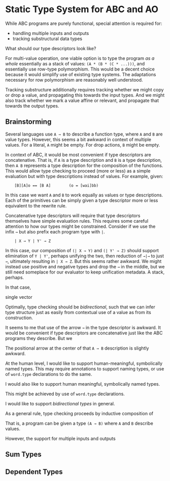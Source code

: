 # Static Type System for ABC and AO

While ABC programs are purely functional, special attention is required for:

* handling multiple inputs and outputs
* tracking substructural data types

What should our type descriptors look like? 

For multi-value operation, one viable option is to type the program *as a whole* essentially as a stack of values: `(A * (B * (C * ...)))`, and essentially use row-type polymorphism. This would be a decent choice because it would simplify use of existing type systems. The adaptations necessary for row polymorphism are reasonably well understood.

Tracking substructure additionally requires tracking whether we might copy or drop a value, and propagating this towards the input types. And we might also track whether we mark a value affine or relevant, and propagate that towards the output types.


## Brainstorming


Several languages use `A → B` to describe a function type, where `A` and `B` are value types. However, this seems a bit awkward in context of multiple values. For a literal, `A` might be empty. For drop actions, `B` might be empty.




In context of ABC, it would be most convenient if type descriptors are concatenative. That is, if `A` is a type description and `B` is a type description, then `A B` represents a type description for the composition of the functions. This would allow type checking to proceed (more or less) as a simple evaluation but with type descriptions instead of values. For example, given:

        [B][A]o == [B A]        (o = [wai]bb)

In this case we want `A` and `B` to work equally as values or type descriptions. Each of the primitives can be simply given a type descriptor more or less equivalent to the rewrite rule. 

Concatenative type descriptors will require that type descriptors themselves have simple evaluation rules. This requires some careful attention to how our types might be constrained. Consider if we use the infix `→` but also prefix each program type with `|`. 

        | X → Y | Y' → Z

In this case, our composition of `(| X → Y)` and `(| Y' → Z)` should support elimination of `Y | Y'`, perhaps unifying the two, then reduction of `→|→` to just `→`, ultimately resulting in `| X → Z`. But this seems rather awkward. We might instead use positive and negative types and drop the `→` in the middle, but we still need someplace for our evaluator to keep unification metadata. A stack, perhaps.

 In that case, 

 single vector



Optimally, type checking should be *bidirectional*, such that we can infer type structure just as easily from contextual use of a value as from its construction.







It seems to me that use of the arrow `→` in the type descriptor is awkward. It would be convenient if type descriptors are concatenative just like the ABC programs they describe. But we



The positional arrow at the center of that `A → B` description is slightly awkward.


At the human level, I would like to support human-meaningful, symbolically named types. This may require annotations to support naming types, or use of `word.type` declarations to do the same. 

I would also like to support human meaningful, symbolically named types.

 This might be achieved by use of `word.type` declarations.


I would like to support *bidirectional types* in general. 


As a general rule, type checking proceeds by inductive composition of 



That is, a program can be given a type `(A → B)` where `A` and `B` describe values.

However, the support for multiple inputs and outputs



## Sum Types

## Dependent Types
